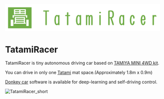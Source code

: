 ![TatamiRacer_Logo](img/TatamiRacer_LogoM.png)
# TatamiRacer
TatamiRacer is tiny autonomous driving car based on [TAMIYA MINI 4WD kit](https://www.tamiya.com/english/mini4wd/m4item/m4item.htm).

You can drive in only one [Tatami](https://en.wikipedia.org/wiki/Tatami) mat space.(Approximately 1.8m x 0.9m)

[Donkey car](http://docs.donkeycar.com/) software is available for deep-learning and self-driving control.  

![TatamiRacer_short](img/TatamiRacer_short.gif)
